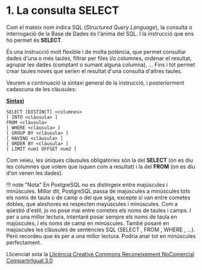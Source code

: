 # 1\. La consulta SELECT

Com el mateix nom indica SQL (_Structured Query Language_), la consulta o
interrogació de la Base de Dades és l'ànima del SQL. I la instrucció que ens
ho permet és **SELECT**.

És una instrucció molt flexible i de molta potència, que permet consultar
dades d'una o més taules, filtrar per files i/o columnes, ordenar el resultat,
agrupar les dades (comptant o sumant alguna columna), ... Fins i tot permet
crear taules noves que serien el resultat d'una consulta d'altres taules.

Veurem a continuació la sintaxi general de la instrucció, i posteriorment
cadascuna de les clàusules:

**<u>Sintaxi</u>**
```
SELECT [DISTINCT] <columnes>  
[ INTO <clàusula> ]  
FROM <clàusula>  
[ WHERE <clàusula> ]  
[ GROUP BY <clàusula> ]  
[ HAVING <clàusula> ]  
[ ORDER BY <clàusula> ]  
[ LIMIT num1 OFFSET num2 ]
```
Com veieu, les úniques clàusules obligatòries són la del **SELECT** (on es diu les columnes que volem que isquen com a resultat) i la del **FROM** (on es diu d'on venen les dades).

!!! note "Nota"
    En PostgreSQL no es distingeix entre majúscules i minúscules. Millor dit,
    PostgreSQL passa de majúscules a minúscules tots els noms de taula o de camp o
    del que siga, excepte si van entre cometes dobles, que aleshores es respecten
    mayúscules i minúscules. Com a qüestió d'estil, jo no pose mai entre cometes els
    noms de taules i camps. I per a una millor lectura, intentaré posar sempre els
    noms de taula en majúscules, i els noms de camp en minúscules. També posaré en
    majúscules les clàusules de sentències SQL (SELECT , FROM , WHERE , ...). Però
    recordeu que és per a una millor lectura. Podria anar tot en minúscules
    perfectament.



Llicenciat sota la  [Llicència Creative Commons Reconeixement NoComercial
CompartirIgual 3.0](http://creativecommons.org/licenses/by-nc-sa/3.0/)

